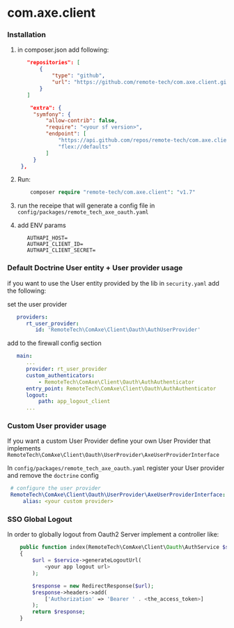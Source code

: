 # com.axe.client

### Installation

1. in composer.json add following:
   ```json
      "repositories": [
          {
              "type": "github",
              "url": "https://github.com/remote-tech/com.axe.client.git"
          }
      ]
   ```
   ```json
       "extra": {
        "symfony": {
            "allow-contrib": false,
            "require": "<your sf version>",
            "endpoint": [
                "https://api.github.com/repos/remote-tech/com.axe.client/contents/index.json",
                "flex://defaults"
            ]
        }
    },
   ```
2. Run:
   ```php 
       composer require "remote-tech/com.axe.client": "v1.7"
      ``` 
  
3. run the receipe that will generate a config file in ```config/packages/remote_tech_axe_oauth.yaml```


4. add ENV params 
   ```dotenv
      AUTHAPI_HOST=
      AUTHAPI_CLIENT_ID=
      AUTHAPI_CLIENT_SECRET=
   ```

### Default Doctrine User entity + User provider usage
   if you want to use the User entity provided by the lib in ```security.yaml``` add the following:
   
   set the user provider
   ```yaml
      providers:
         rt_user_provider:
            id: 'RemoteTech\ComAxe\Client\Oauth\AuthUserProvider'
   ```

   add to the firewall config section
   ```yaml
      main:
         ...
         provider: rt_user_provider
         custom_authenticators:
             - RemoteTech\ComAxe\Client\Oauth\AuthAuthenticator
         entry_point: RemoteTech\ComAxe\Client\Oauth\AuthAuthenticator
         logout:
             path: app_logout_client
         ...
   ```

### Custom User provider usage
   If you want a custom User Provider define your own 
   User Provider that implements ```RemoteTech\ComAxe\Client\Oauth\UserProvider\AxeUserProviderInterface```
   
   In ```config/packages/remote_tech_axe_oauth.yaml``` register your User provider 
   and remove the ```doctrine``` config

   ```yaml
    # configure the user provider
    RemoteTech\ComAxe\Client\Oauth\UserProvider\AxeUserProviderInterface:
        alias: <your custom provider>
  ```

### SSO Global Logout
   In order to globally logout from Oauth2 Server 
   implement a controller like:
   
```php
    public function index(RemoteTech\ComAxe\Client\Oauth\AuthService $service): Response
    {
        $url = $service->generateLogoutUrl(
            <your app logout url>
        );

        $response = new RedirectResponse($url);
        $response->headers->add(
            ['Authorization' => 'Bearer ' . <the_access_token>]
        );
        return $response;
    }
```